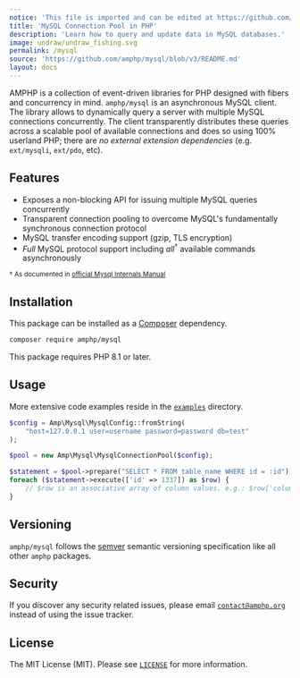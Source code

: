 ```yaml
---
notice: 'This file is imported and can be edited at https://github.com/amphp/mysql/blob/v3/README.md'
title: 'MySQL Connection Pool in PHP'
description: 'Learn how to query and update data in MySQL databases.'
image: undraw/undraw_fishing.svg
permalink: /mysql
source: 'https://github.com/amphp/mysql/blob/v3/README.md'
layout: docs
---
```

AMPHP is a collection of event-driven libraries for PHP designed with fibers and concurrency in mind.
`amphp/mysql` is an asynchronous MySQL client.
The library allows to dynamically query a server with multiple MySQL connections concurrently.
The client transparently distributes these queries across a scalable pool of available connections and does so using 100% userland PHP; there are *no external extension dependencies* (e.g. `ext/mysqli`, `ext/pdo`, etc).

## Features

 - Exposes a non-blocking API for issuing multiple MySQL queries concurrently
 - Transparent connection pooling to overcome MySQL's fundamentally synchronous connection protocol
 - MySQL transfer encoding support (gzip, TLS encryption)
 - *Full* MySQL protocol support including *all*<sup>†</sup> available commands asynchronously

<sup>† As documented in [official Mysql Internals Manual](https://dev.mysql.com/doc/internals/en/client-server-protocol.html)</sup>

## Installation

This package can be installed as a [Composer](https://getcomposer.org/) dependency.

```bash
composer require amphp/mysql
```

This package requires PHP 8.1 or later.

## Usage

More extensive code examples reside in the [`examples`](https://github.com/amphp/mysql/tree/master/examples) directory.

```php
$config = Amp\Mysql\MysqlConfig::fromString(
    "host=127.0.0.1 user=username password=password db=test"
);

$pool = new Amp\Mysql\MysqlConnectionPool($config);

$statement = $pool->prepare("SELECT * FROM table_name WHERE id = :id");
foreach ($statement->execute(['id' => 1337]) as $row) {
    // $row is an associative array of column values. e.g.: $row['column_name']
}
```

## Versioning

`amphp/mysql` follows the [semver](http://semver.org/) semantic versioning specification like all other `amphp` packages.

## Security

If you discover any security related issues, please email [`contact@amphp.org`](mailto:contact@amphp.org) instead of using the issue tracker.

## License

The MIT License (MIT). Please see [`LICENSE`](./LICENSE) for more information.
